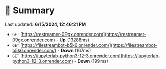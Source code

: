 # 📖 Summary
Last updated: **6/15/2024, 12:46:21 PM**

- `GET` [https://restreamer-09gx.onrender.com](https://restreamer-09gx.onrender.com) - **Up** (13288ms)
- `GET` [https://filestreambot-b5k6.onrender.com/](https://filestreambot-b5k6.onrender.com/) - **Down** (167ms)
- `GET` [https://jupyterlab-python3-12-3.onrender.com](https://jupyterlab-python3-12-3.onrender.com) - **Down** (199ms)
